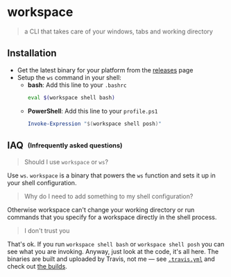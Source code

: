 # workspace
> a CLI that takes care of your windows, tabs and working directory

## Installation

- Get the latest binary for your platform from the [releases](https://github.com/matthias-t/workspace/releases) page
- Setup the `ws` command in your shell:
  - **bash**: Add this line to your `.bashrc`
    ```bash
    eval $(workspace shell bash)
    ```
  - **PowerShell**: Add this line to your `profile.ps1`
    ```powershell
    Invoke-Expression "$(workspace shell posh)"
    ```
  
## IAQ &nbsp;<sub><sup>(Infrequently asked questions)</sup></sub>

> Should I use `workspace` or `ws`?

Use `ws`. `workspace` is a binary that powers the `ws` function and sets it up in your shell configuration.

> Why do I need to add something to my shell configuration?

Otherwise workspace can't change your working directory or run commands that you specify for a workspace directly in the shell process.

> I don't trust you

That's ok. If you run `workspace shell bash` or `workspace shell posh` you can see what you are invoking. 
Anyway, just look at the code, it's all here. The binaries are built and uploaded by Travis, not me — 
see [`.travis.yml`](https://github.com/matthias-t/workspace/blob/master/.travis.yml) and check out 
[the builds](https://travis-ci.com/matthias-t/workspace).
